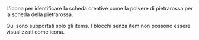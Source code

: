 L'icona per identificare la scheda creative come la polvere di pietrarossa per la scheda della pietrarossa.

Qui sono supportati solo gli items. I blocchi senza item non possono essere visualizzati come icona.
